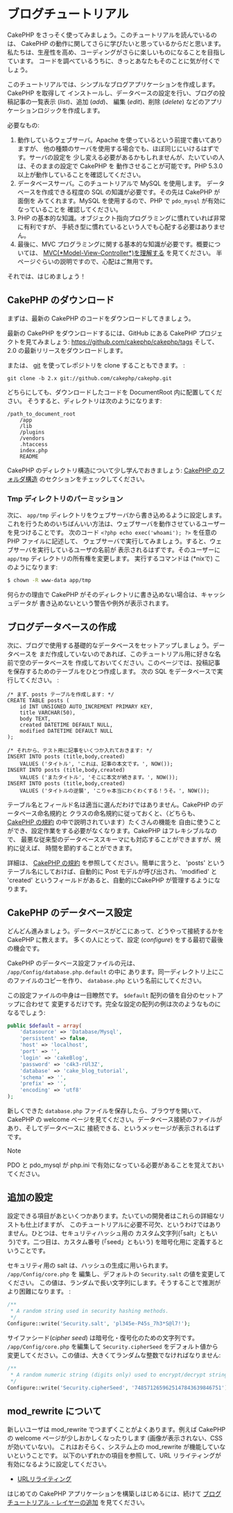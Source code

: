 # ブログチュートリアル

CakePHP をさっそく使ってみましょう。このチュートリアルを読んでいるのは、
CakePHP の動作に関してさらに学びたいと思っているからだと思います。
私たちは、生産性を高め、コーディングがさらに楽しいものになることを目指しています。
コードを調べているうちに、きっとあなたもそのことに気が付くでしょう。

このチュートリアルでは、シンプルなブログアプリケーションを作成します。CakePHP を取得して
インストールし、データベースの設定を行い、ブログの投稿記事の一覧表示 (*list*)、追加 (*add*)、
編集 (*edit*)、削除 (*delete*) などのアプリケーションロジックを作成します。

必要なもの:

1.  動作しているウェブサーバ。Apache を使っているという前提で書いてありますが、
    他の種類のサーバを使用する場合でも、ほぼ同じにいけるはずです。サーバの設定を
    少し変える必要があるかもしれませんが、たいていの人は、そのままの設定で CakePHP を
    動作させることが可能です。PHP 5.3.0 以上が動作していることを確認してください。
2.  データベースサーバ。このチュートリアルで MySQL を使用します。
    データベースを作成できる程度の SQL の知識が必要です。その先は CakePHP が面倒を
    みてくれます。MySQL を使用するので、PHP で `pdo_mysql` が有効になっていることを
    確認してください。
3.  PHP の基本的な知識。オブジェクト指向プログラミングに慣れていれば非常に有利ですが、
    手続き型に慣れているという人でも心配する必要はありません。
4.  最後に、MVC プログラミングに関する基本的な知識が必要です。概要については、
    [MVC(\*Model-View-Controller\*)を理解する](../../cakephp-overview/understanding-model-view-controller) を見てください。
    半ページぐらいの説明ですので、心配はご無用です。

それでは、はじめましょう！

## CakePHP のダウンロード

まずは、最新の CakePHP のコードをダウンロードしてきましょう。

最新の CakePHP をダウンロードするには、GitHub にある CakePHP プロジェクトを見てみましょう:
<https://github.com/cakephp/cakephp/tags>
そして、2.0 の最新リリースをダウンロードします。

または、 [git](https://git-scm.com/) を使ってレポジトリを clone することもできます。 :

    git clone -b 2.x git://github.com/cakephp/cakephp.git

どちらにしても、ダウンロードしたコードを DocumentRoot 内に配置してください。
そうすると、ディレクトリは次のようになります:

    /path_to_document_root
        /app
        /lib
        /plugins
        /vendors
        .htaccess
        index.php
        README

CakePHP のディレクトリ構造について少し学んでおきましょう:
[CakePHP のフォルダ構造](../../getting-started/cakephp-folder-structure) のセクションをチェックしてください。

### Tmp ディレクトリのパーミッション

次に、 `app/tmp` ディレクトリをウェブサーバから書き込めるように設定します。
これを行うためのいちばんいい方法は、ウェブサーバを動作させているユーザーを見つけることです。
次のコード `<?php echo exec('whoami'); ?>` を任意の PHP ファイルに記述して、
ウェブサーバで実行してみましょう。すると、ウェブサーバを実行しているユーザの名前が
表示されるはずです。そのユーザーに `app/tmp` ディレクトリの所有権を変更します。
実行するコマンドは (\*nixで) このようになります:

``` bash
$ chown -R www-data app/tmp
```

何らかの理由で CakePHP がそのディレクトリに書き込めない場合は、キャッシュデータが
書き込めないという警告や例外が表示されます。

## ブログデータベースの作成

次に、ブログで使用する基礎的なデータベースをセットアップしましょう。データベースを
まだ作成していないのであれば、このチュートリアル用に好きな名前で空のデータベースを
作成しておいてください。このページでは、投稿記事を保存するためのテーブルをひとつ作成します。
次の SQL をデータベースで実行してください。 :

``` text
/* まず、posts テーブルを作成します: */
CREATE TABLE posts (
    id INT UNSIGNED AUTO_INCREMENT PRIMARY KEY,
    title VARCHAR(50),
    body TEXT,
    created DATETIME DEFAULT NULL,
    modified DATETIME DEFAULT NULL
);

/* それから、テスト用に記事をいくつか入れておきます: */
INSERT INTO posts (title,body,created)
    VALUES ('タイトル', 'これは、記事の本文です。', NOW());
INSERT INTO posts (title,body,created)
    VALUES ('またタイトル', 'そこに本文が続きます。', NOW());
INSERT INTO posts (title,body,created)
    VALUES ('タイトルの逆襲', 'こりゃ本当にわくわくする！うそ。', NOW());
```

テーブル名とフィールド名は適当に選んだわけではありません。CakePHP のデータベース命名規約と
クラスの命名規約に従っておくと、（どちらも、
[CakePHP の規約](../../getting-started/cakephp-conventions) の中で説明されています）たくさんの機能を
自由に使うことができ、設定作業をする必要がなくなります。CakePHP はフレキシブルなので、
最悪な従来型のデータベーススキーマにも対応することができますが、規約に従えば、
時間を節約することができます。

詳細は、 [CakePHP の規約](../../getting-started/cakephp-conventions) を参照してください。簡単に言うと、
'posts' というテーブル名にしておけば、自動的に Post モデルが呼び出され、'modified' と
'created' というフィールドがあると、自動的にCakePHP が管理するようになります。

## CakePHP のデータベース設定

どんどん進みましょう。データベースがどこにあって、どうやって接続するかを CakePHP に教えます。
多くの人にとって、設定 (*configure*) をする最初で最後の機会です。

CakePHP のデータベース設定ファイルの元は、 `/app/Config/database.php.default` の中に
あります。同一ディレクトリ上にこのファイルのコピーを作り、 `database.php`
という名前にしてください。

この設定ファイルの中身は一目瞭然です。 `$default` 配列の値を自分のセットアップに合わせて
変更するだけです。完全な設定の配列の例は次のようなものになるでしょう:

``` php
public $default = array(
    'datasource' => 'Database/Mysql',
    'persistent' => false,
    'host' => 'localhost',
    'port' => '',
    'login' => 'cakeBlog',
    'password' => 'c4k3-rUl3Z',
    'database' => 'cake_blog_tutorial',
    'schema' => '',
    'prefix' => '',
    'encoding' => 'utf8'
);
```

新しくできた `database.php` ファイルを保存したら、ブラウザを開いて、CakePHP の
welcome ページを見てください。データベース接続のファイルがあり、そしてデータベースに
接続できる、というメッセージが表示されるはずです。

> [!NOTE]
> PDO と pdo_mysql が php.ini で有効になっている必要があることを覚えておいてください。

## 追加の設定

設定できる項目があといくつかあります。たいていの開発者はこれらの詳細なリストも仕上げますが、
このチュートリアルに必要不可欠、というわけではありません。ひとつは、セキュリティハッシュ用の
カスタム文字列(「salt」ともいう)です。二つ目は、カスタム番号 (「seed」ともいう) を暗号化用に
定義するということです。

セキュリティ用の salt は、ハッシュの生成に用いられます。 `/app/Config/core.php` を
編集し、デフォルトの `Security.salt` の値を変更してください。
この値は、ランダムで長い文字列にします。そうすることで推測がより困難になります。 :

``` php
/**
 * A random string used in security hashing methods.
 */
Configure::write('Security.salt', 'pl345e-P45s_7h3*S@l7!');
```

サイファシード(*cipher seed*) は暗号化・復号化のための文字列です。
`/app/Config/core.php` を編集して `Security.cipherSeed` をデフォルト値から
変更してください。この値は、大きくてランダムな整数でなければなりません:

``` php
/**
 * A random numeric string (digits only) used to encrypt/decrypt strings.
 */
Configure::write('Security.cipherSeed', '7485712659625147843639846751');
```

## mod_rewrite について

新しいユーザは mod_rewrite でつまずくことがよくあります。例えば CakePHP の
welcome ページが少しおかしくなったりします (画像が表示されない、CSS が効いていない)。
これはおそらく、システム上の mod_rewrite が機能していないということです。
以下のいずれかの項目を参照して、URL リライティングが有効になるように設定してください。

- [URLリライティング](../../installation/url-rewriting)

はじめての CakePHP アプリケーションを構築しはじめるには、続けて
[ブログチュートリアル - レイヤーの追加](../../tutorials-and-examples/blog/part-two)
を見てください。
